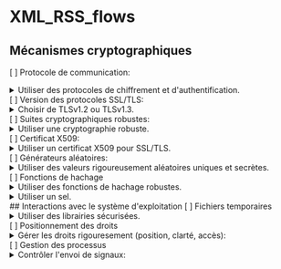 # XML_RSS_flows
## Mécanismes cryptographiques
[ ] Protocole de communication:
<details>
<summary>Utiliser des protocoles de chiffrement et d'authentification.</summary>
Il est nécessaire d’utiliser uniquement des protocoles pouvant chiffrer et authentifier les communications.
</details>
[ ]  Version des protocoles SSL/TLS:
<details>
<summary>Choisir de TLSv1.2 ou TLSv1.3.</summary>
Il est recommandé de choisir les protocoles TLSv1.2 ou TLSv1.3 qui sont considérés comme étant sécurisés.
</details>
[ ] Suites cryptographiques robustes:
<details>
<summary>Utiliser une cryptographie robuste.</summary>
Il est nécessaire d’utiliser des suites cryptographiques robustes (cf guide de développement sécurisé python pour le détail).
</details>
[ ] Certificat X509:
<details>
<summary>Utiliser un certificat X509 pour SSL/TLS.</summary>
Pour établir une connexion SSL/TLS non vulnérable aux attaques « Man-In-The-Middle », il est essentiel de s’assurer que le serveur présente un certificat X509 valide.
</details>
[ ] Générateurs aléatoires:
<details>
<summary>Utiliser des valeurs rigoureusement aléatoires uniques et secrètes.</summary>
- Utiliser uniquement des générateurs de nombre aléatoire (CSPRNG) : secrets() en python.
- Utiliser les valeurs aléatoires une seule fois
- Ne pas exposer les valeurs aléatoires générées
</details>
[ ] Fonctions de hachage
<details>
<summary>Utiliser des fonctions de hachage robustes.</summary>
Il est recommandé d’utiliser les algorithmes suivants : SHA-256, SHA-512, SHA-3 or bcrypt.</details>
<details>
<summary>Utiliser un sel.</summary>
- Utiliser des fonctions de hash qui génèrent leur propre sel, ou générer un sel aléatoire d’au moins 32 octets.
-  Le sel doit être au moins aussi long que la longueur du hash retournée.
- Le sel peut être stocké à côté du hash, pour les futures opérations de validations du hash (cas du mot de passe).
</details>
## Interactions avec le système d'exploitation
[ ] Fichiers temporaires
<details><summary>Utiliser des librairies sécurisées.</summary> Il convient d’utiliser des librairies de création de fichier temporaire sécurisée (ex : NamedTemporaryFile).</details>
[ ] Positionnement des droits
<details>
<summary>Gérer les droits rigouresement (position, clarté, accès):</summary>
- D’utiliser un dossier dédié à l’application, avec des droits correctement positionnés.
- Utiliser lorsque cela est possible des fichiers avec des noms imprédictibles.
- Le fichier temporaire n’est accessible en lecture et écriture que par l’ID de l’utilisateur qui l’a créé.
- Le « file descriptor » ne doit pas être hérité par les processus enfants.
- Supprimer les fichiers temporaires dès qu’ils sont fermés.
</details>
[ ] Gestion des processus
<details>
<summary>Contrôler l'envoi de signaux: </summary>
- Contrôler qu’un utilisateur est autorisé à envoyer un signal, par exemple en l’interdisant si l’utilisateur n’est pas maitre du processus.
- Configurer le processus qui envoie le signal avec des permissions minimales.
</details>
